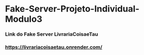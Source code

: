 # Fake-Server-Projeto-Individual-Modulo3
### Link do Fake Server LivrariaCoisaeTau
### https://livrariacoisaetau.onrender.com/